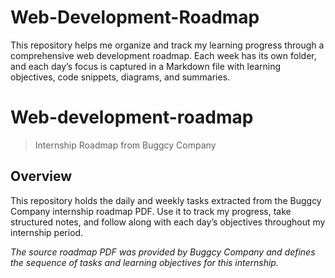 # Web-Development-Roadmap
This repository helps me organize and track my learning progress through a comprehensive web development roadmap. Each week has its own folder, and each day’s focus is captured in a Markdown file with learning objectives, code snippets, diagrams, and summaries.
# Web-development-roadmap

> Internship Roadmap from Buggcy Company

## Overview

This repository holds the daily and weekly tasks extracted from the Buggcy Company internship roadmap PDF. Use it to track my progress, take structured notes, and follow along with each day’s objectives throughout my internship period.

*The source roadmap PDF was provided by Buggcy Company and defines the sequence of tasks and learning objectives for this internship.*

